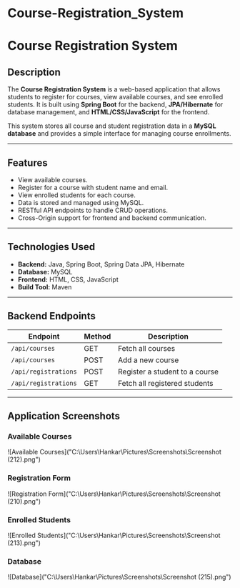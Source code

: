 # Course-Registration_System
# Course Registration System

## Description
The **Course Registration System** is a web-based application that allows students to register for courses, view available courses, and see enrolled students. It is built using **Spring Boot** for the backend, **JPA/Hibernate** for database management, and **HTML/CSS/JavaScript** for the frontend.  

This system stores all course and student registration data in a **MySQL database** and provides a simple interface for managing course enrollments.

---

## Features
- View available courses.
- Register for a course with student name and email.
- View enrolled students for each course.
- Data is stored and managed using MySQL.
- RESTful API endpoints to handle CRUD operations.
- Cross-Origin support for frontend and backend communication.

---

## Technologies Used
- **Backend:** Java, Spring Boot, Spring Data JPA, Hibernate
- **Database:** MySQL
- **Frontend:** HTML, CSS, JavaScript
- **Build Tool:** Maven

---

## Backend Endpoints
| Endpoint | Method | Description |
|----------|--------|-------------|
| `/api/courses` | GET | Fetch all courses |
| `/api/courses` | POST | Add a new course |
| `/api/registrations` | POST | Register a student to a course |
| `/api/registrations` | GET | Fetch all registered students |

---

## Application Screenshots

### Available Courses
![Available Courses]("C:\Users\Hankar\Pictures\Screenshots\Screenshot (212).png")

### Registration Form
![Registration Form]("C:\Users\Hankar\Pictures\Screenshots\Screenshot (210).png")

### Enrolled Students
![Enrolled Students]("C:\Users\Hankar\Pictures\Screenshots\Screenshot (213).png")

### Database

![Database]("C:\Users\Hankar\Pictures\Screenshots\Screenshot (215).png")
